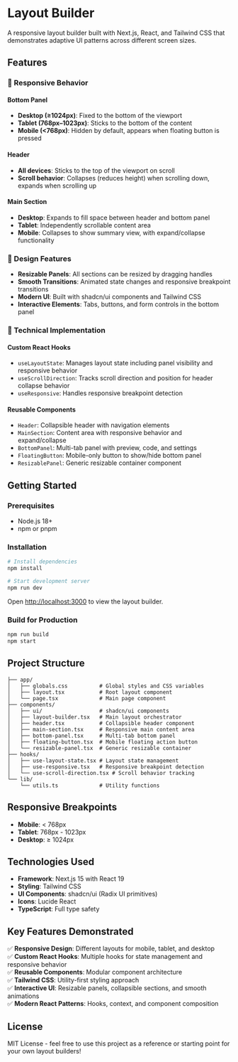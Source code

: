 # Layout Builder

A responsive layout builder built with Next.js, React, and Tailwind CSS that demonstrates adaptive UI patterns across different screen sizes.

## Features

### 📱 Responsive Behavior

#### Bottom Panel
- **Desktop (≥1024px)**: Fixed to the bottom of the viewport
- **Tablet (768px–1023px)**: Sticks to the bottom of the content
- **Mobile (<768px)**: Hidden by default, appears when floating button is pressed

#### Header
- **All devices**: Sticks to the top of the viewport on scroll
- **Scroll behavior**: Collapses (reduces height) when scrolling down, expands when scrolling up

#### Main Section
- **Desktop**: Expands to fill space between header and bottom panel
- **Tablet**: Independently scrollable content area
- **Mobile**: Collapses to show summary view, with expand/collapse functionality

### 🎨 Design Features

- **Resizable Panels**: All sections can be resized by dragging handles
- **Smooth Transitions**: Animated state changes and responsive breakpoint transitions
- **Modern UI**: Built with shadcn/ui components and Tailwind CSS
- **Interactive Elements**: Tabs, buttons, and form controls in the bottom panel

### 🔧 Technical Implementation

#### Custom React Hooks
- `useLayoutState`: Manages layout state including panel visibility and responsive behavior
- `useScrollDirection`: Tracks scroll direction and position for header collapse behavior
- `useResponsive`: Handles responsive breakpoint detection

#### Reusable Components
- `Header`: Collapsible header with navigation elements
- `MainSection`: Content area with responsive behavior and expand/collapse
- `BottomPanel`: Multi-tab panel with preview, code, and settings
- `FloatingButton`: Mobile-only button to show/hide bottom panel
- `ResizablePanel`: Generic resizable container component

## Getting Started

### Prerequisites
- Node.js 18+ 
- npm or pnpm

### Installation

```bash
# Install dependencies
npm install

# Start development server
npm run dev
```

Open [http://localhost:3000](http://localhost:3000) to view the layout builder.

### Build for Production

```bash
npm run build
npm start
```

## Project Structure

```
├── app/
│   ├── globals.css          # Global styles and CSS variables
│   ├── layout.tsx           # Root layout component
│   └── page.tsx             # Main page component
├── components/
│   ├── ui/                  # shadcn/ui components
│   ├── layout-builder.tsx   # Main layout orchestrator
│   ├── header.tsx           # Collapsible header component
│   ├── main-section.tsx     # Responsive main content area
│   ├── bottom-panel.tsx     # Multi-tab bottom panel
│   ├── floating-button.tsx  # Mobile floating action button
│   └── resizable-panel.tsx  # Generic resizable container
├── hooks/
│   ├── use-layout-state.tsx # Layout state management
│   ├── use-responsive.tsx   # Responsive breakpoint detection
│   └── use-scroll-direction.tsx # Scroll behavior tracking
└── lib/
    └── utils.ts             # Utility functions
```

## Responsive Breakpoints

- **Mobile**: < 768px
- **Tablet**: 768px - 1023px  
- **Desktop**: ≥ 1024px

## Technologies Used

- **Framework**: Next.js 15 with React 19
- **Styling**: Tailwind CSS
- **UI Components**: shadcn/ui (Radix UI primitives)
- **Icons**: Lucide React
- **TypeScript**: Full type safety

## Key Features Demonstrated

✅ **Responsive Design**: Different layouts for mobile, tablet, and desktop  
✅ **Custom React Hooks**: Multiple hooks for state management and responsive behavior  
✅ **Reusable Components**: Modular component architecture  
✅ **Tailwind CSS**: Utility-first styling approach  
✅ **Interactive UI**: Resizable panels, collapsible sections, and smooth animations  
✅ **Modern React Patterns**: Hooks, context, and component composition

## License

MIT License - feel free to use this project as a reference or starting point for your own layout builders! 
